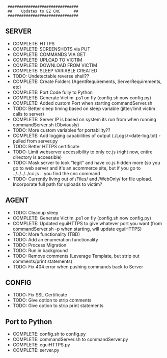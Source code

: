      ###############################
     ##    Updates to EZ CNC      ##
     ###############################

## SERVER

* COMPLETE: HTTPS
* COMPLETE: SCREENSHOTS via PUT
* COMPLETE: COMMANDS VIA GET
* COMPLETE: UPLOAD TO VICTIM
* COMPLETE: DOWNLOAD FROM VICTIM
* COMPLETE: SLEEP VARIABLE CREATED
* TODO: Undetectable reverse shell??
* COMPLETE: Create Folders (AgentRequirements, ServerRequirements, etc)
* COMPLETE: Port Code fully to Python
* COMPLETE: Generate Victim .ps1 on fly (config.sh now config.py)
* COMPLETE: Added custom Port when starting commandServer.sh
* TODO: Better sleep timing based on sleep variable (jitter/limit victim calls to server)
* COMPLETE: Server IP is based on system its run from when running commandServer.sh (Obviously)
* TODO: More custom variables for portability??
* COMPLETE: Add logging capabilities of output (./Logs/<date-log.txt) - pulled from server.py
* TODO: Better HTTPS certificate
* TODO: Limit webserver accessibility to only cc.js (right now, entire directory is accessible)
* TODO: Mask server to look "legit" and have cc.js hidden more (so you go to web server and it's an ecommerce site, but if you go to ../../../../cc.js .. you find the cnc command
* TODO: Currently living out of /Files/ and /WebOnly/ for file upload. Incorporate full path for uploads to victim?

## AGENT

* TODO: Cleanup sleep
* COMPLETE: Generate Victim .ps1 on fly (config.sh now config.py)
* COMPLETE: Updated eguiHTTPS to give whatever port you want (from commandServer.sh -p when starting, will update eguiHTTPS)
* TODO: More functionality (TBD)
* TODO: Add an enumeration functionality
* TODO: Process Migration
* TODO: Run in background
* TODO: Remove comments (Leverage Template, but strip out comments/print statements)
* TODO: Fix 404 error when pushing commands back to Server

## CONFIG
* TODO: Fix SSL Certificate
* TODO: Give option to strip comments
* TODO: Give option to strip print statements

## Port to Python

* COMPLETE: config.sh to config.py
* COMPLETE: commandServer.sh to commandServer.py
* COMPLETE: eguiHTTPS.py
* COMPLETE: server.py
